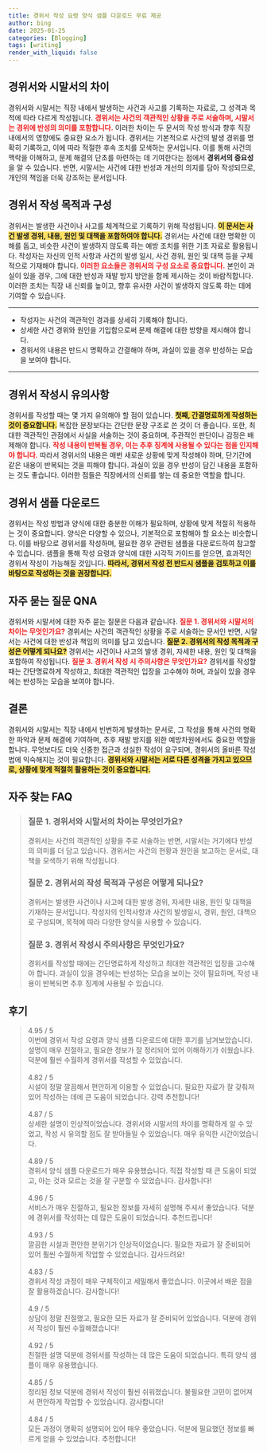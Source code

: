 ```yaml
---
title: 경위서 작성 요령 양식 샘플 다운로드 무료 제공
author: bing
date: 2025-01-25
categories: [Blogging]
tags: [writing]
render_with_liquid: false
---
```



<h2 id='경위서와 시말서의 차이'>경위서와 시말서의 차이</h2>

<p>경위서와 시말서는 직장 내에서 발생하는 사건과 사고를 기록하는 자료로, 그 성격과 목적에 따라 다르게 작성됩니다. <b><span style="color: #ee2323;">경위서는 사건의 객관적인 상황을 주로 서술하며, 시말서는 경위에 반성의 의미를 포함합니다.</span></b> 이러한 차이는 두 문서의 작성 방식과 향후 직장 내에서의 영향에도 중요한 요소가 됩니다. 경위서는 기본적으로 사건의 발생 경위를 명확히 기록하고, 이에 따라 적절한 후속 조치를 모색하는 문서입니다. 이를 통해 사건의 맥락을 이해하고, 문제 해결의 단초를 마련하는 데 기여한다는 점에서 <b>경위서의 중요성</b>을 알 수 있습니다. 반면, 시말서는 사건에 대한 반성과 개선의 의지를 담아 작성되므로, 개인의 책임을 더욱 강조하는 문서입니다.</p>

<h2 id='경위서 작성 목적과 구성'>경위서 작성 목적과 구성</h2>

<p>경위서는 발생한 사건이나 사고를 체계적으로 기록하기 위해 작성됩니다. <b><span style="background-color: #ffe066;">이 문서는 사건 발생 경위, 내용, 원인 및 대책을 포함하여야 합니다.</span></b> 경위서는 사건에 대한 명확한 이해를 돕고, 비슷한 사건이 발생하지 않도록 하는 예방 조치를 위한 기초 자료로 활용됩니다. 작성자는 자신의 인적 사항과 사건의 발생 일시, 사건 경위, 원인 및 대책 등을 구체적으로 기재해야 합니다. <b><span style="color: #ee2323;">이러한 요소들은 경위서의 구성 요소로 중요합니다.</span></b> 본인이 과실이 있을 경우, 그에 대한 반성과 재발 방지 방안을 함께 제시하는 것이 바람직합니다. 이러한 조치는 직장 내 신뢰를 높이고, 향후 유사한 사건이 발생하지 않도록 하는 데에 기여할 수 있습니다.</p>

<hr />

<ul>
    <li>작성자는 사건의 객관적인 경과를 상세히 기록해야 합니다.</li>
    <li>상세한 사건 경위와 원인을 기입함으로써 문제 해결에 대한 방향을 제시해야 합니다.</li>
    <li>경위서의 내용은 반드시 명확하고 간결해야 하며, 과실이 있을 경우 반성하는 모습을 보여야 합니다.</li>
</ul>

<hr />

<h2 id='경위서 작성시 유의사항'>경위서 작성시 유의사항</h2>

<p>경위서를 작성할 때는 몇 가지 유의해야 할 점이 있습니다. <b><span style="background-color: #ffe066;">첫째, 간결명료하게 작성하는 것이 중요합니다.</span></b> 복잡한 문장보다는 간단한 문장 구조로 쓴 것이 더 좋습니다. 또한, 최대한 객관적인 관점에서 사실을 서술하는 것이 중요하며, 주관적인 판단이나 감정은 배제해야 합니다. <b><span style="color: #ee2323;">작성 내용이 반복될 경우, 이는 추후 징계에 사용될 수 있다는 점을 인지해야 합니다.</span></b> 따라서 경위서의 내용은 매번 새로운 상황에 맞게 작성해야 하며, 단기간에 같은 내용이 반복되는 것을 피해야 합니다. 과실이 있을 경우 반성이 담긴 내용을 포함하는 것도 좋습니다. 이러한 점들은 직장에서의 신뢰를 쌓는 데 중요한 역할을 합니다.</p>

<h2 id='경위서 샘플 다운로드'>경위서 샘플 다운로드</h2>

<p>경위서는 작성 방법과 양식에 대한 충분한 이해가 필요하며, 상황에 맞게 적절히 적용하는 것이 중요합니다. 양식은 다양할 수 있으나, 기본적으로 포함해야 할 요소는 비슷합니다. 이를 바탕으로 경위서를 작성하며, 필요한 경우 관련된 샘플을 다운로드하여 참고할 수 있습니다. 샘플을 통해 작성 요령과 양식에 대한 시각적 가이드를 얻으면, 효과적인 경위서 작성이 가능해질 것입니다. <b><span style="background-color: #ffe066;">따라서, 경위서 작성 전 반드시 샘플을 검토하고 이를 바탕으로 작성하는 것을 권장합니다.</span></b></p>

<h2 id='자주 묻는 질문 QNA'>자주 묻는 질문 QNA</h2>

<p>경위서와 시말서에 대한 자주 묻는 질문은 다음과 같습니다. <b><span style="color: #ee2323;">질문 1. 경위서와 시말서의 차이는 무엇인가요?</span></b> 경위서는 사건의 객관적인 상황을 주로 서술하는 문서인 반면, 시말서는 사건에 대한 반성과 책임의 의미를 담고 있습니다. <b><span style="background-color: #ffe066;">질문 2. 경위서의 작성 목적과 구성은 어떻게 되나요?</span></b> 경위서는 사건이나 사고의 발생 경위, 자세한 내용, 원인 및 대책을 포함하여 작성됩니다. <b><span style="color: #ee2323;">질문 3. 경위서 작성 시 주의사항은 무엇인가요?</span></b> 경위서를 작성할 때는 간단명료하게 작성하고, 최대한 객관적인 입장을 고수해야 하며, 과실이 있을 경우에는 반성하는 모습을 보여야 합니다.</p>

<h2 id='결론'>결론</h2>

<p>경위서와 시말서는 직장 내에서 빈번하게 발생하는 문서로, 그 작성을 통해 사건의 명확한 파악과 문제 해결에 기여하며, 추후 재발 방지를 위한 예방차원에서도 중요한 역할을 합니다. 무엇보다도 더욱 신중한 접근과 성실한 작성이 요구되며, 경위서의 올바른 작성법에 익숙해지는 것이 필요합니다. <b><span style="background-color: #ffe066;">경위서와 시말서는 서로 다른 성격을 가지고 있으므로, 상황에 맞게 적절히 활용하는 것이 중요합니다.</span></b></p>


<h2 id='자주_찾는_FAQ'>자주 찾는 FAQ</h2>
<div itemscope="" itemtype="https://schema.org/FAQPage"> 
<blockquote> 
<div itemscope="" itemprop="mainEntity" itemtype="https://schema.org/Question"> 
<h3 itemprop="name">질문 1. 경위서와 시말서의 차이는 무엇인가요?</h3> 
<div itemscope="" itemprop="acceptedAnswer" itemtype="https://schema.org/Answer"> 
<span itemprop="text"> 
<p>경위서는 사건의 객관적인 상황을 주로 서술하는 반면, 시말서는 거기에다 반성의 의미를 더 담고 있습니다. 경위서는 사건의 현황과 원인을 보고하는 문서로, 대책을 모색하기 위해 작성됩니다.</p> 
</span> 
</div> 
</div> 

<div itemscope="" itemprop="mainEntity" itemtype="https://schema.org/Question"> 
<h3 itemprop="name">질문 2. 경위서의 작성 목적과 구성은 어떻게 되나요?</h3> 
<div itemscope="" itemprop="acceptedAnswer" itemtype="https://schema.org/Answer"> 
<span itemprop="text"> 
<p>경위서는 발생한 사건이나 사고에 대한 발생 경위, 자세한 내용, 원인 및 대책을 기재하는 문서입니다. 작성자의 인적사항과 사건의 발생일시, 경위, 원인, 대책으로 구성되며, 목적에 따라 다양한 양식을 사용할 수 있습니다.</p> 
</span> 
</div> 
</div> 

<div itemscope="" itemprop="mainEntity" itemtype="https://schema.org/Question"> 
<h3 itemprop="name">질문 3. 경위서 작성시 주의사항은 무엇인가요?</h3> 
<div itemscope="" itemprop="acceptedAnswer" itemtype="https://schema.org/Answer"> 
<span itemprop="text"> 
<p>경위서를 작성할 때에는 간단명료하게 작성하고 최대한 객관적인 입장을 고수해야 합니다. 과실이 있을 경우에는 반성하는 모습을 보이는 것이 필요하며, 작성 내용이 반복되면 추후 징계에 사용될 수 있습니다.</p> 
</span> 
</div> 
</div> 
</blockquote> 
</div>
<h2 id='후기'>후기</h2>
<div itemscope itemtype="https://schema.org/Product">
  <blockquote>
  <div itemprop="review" itemscope itemtype="https://schema.org/Review">
      <div itemprop="reviewRating" itemscope itemtype="https://schema.org/Rating"> <span itemprop="ratingValue">4.95</span> / <span itemprop="bestRating">5</span> </div>
      <span itemprop="reviewBody">이번에 경위서 작성 요령과 양식 샘플 다운로드에 대한 후기를 남겨보았습니다. 설명이 매우 친절하고, 필요한 정보가 잘 정리되어 있어 이해하기가 쉬웠습니다. 덕분에 훨씬 수월하게 경위서를 작성할 수 있었습니다.</span>
  </div>
  <br>
  <div itemprop="review" itemscope itemtype="https://schema.org/Review">
      <div itemprop="reviewRating" itemscope itemtype="https://schema.org/Rating"> <span itemprop="ratingValue">4.82</span> / <span itemprop="bestRating">5</span> </div>
      <span itemprop="reviewBody">시설이 정말 깔끔해서 편안하게 이용할 수 있었습니다. 필요한 자료가 잘 갖춰져 있어 작성하는 데에 큰 도움이 되었습니다. 강력 추천합니다!</span>
  </div>
  <br>
  <div itemprop="review" itemscope itemtype="https://schema.org/Review">
      <div itemprop="reviewRating" itemscope itemtype="https://schema.org/Rating"> <span itemprop="ratingValue">4.87</span> / <span itemprop="bestRating">5</span> </div>
      <span itemprop="reviewBody">상세한 설명이 인상적이었습니다. 경위서와 시말서의 차이를 명확하게 알 수 있었고, 작성 시 유의할 점도 잘 받아들일 수 있었습니다. 매우 유익한 시간이었습니다.</span>
  </div>
  <br>
  <div itemprop="review" itemscope itemtype="https://schema.org/Review">
      <div itemprop="reviewRating" itemscope itemtype="https://schema.org/Rating"> <span itemprop="ratingValue">4.89</span> / <span itemprop="bestRating">5</span> </div>
      <span itemprop="reviewBody">경위서 양식 샘플 다운로드가 매우 유용했습니다. 직접 작성할 때 큰 도움이 되었고, 아는 것과 모르는 것을 잘 구분할 수 있었습니다. 감사합니다!</span>
  </div>
  <br>
  <div itemprop="review" itemscope itemtype="https://schema.org/Review">
      <div itemprop="reviewRating" itemscope itemtype="https://schema.org/Rating"> <span itemprop="ratingValue">4.96</span> / <span itemprop="bestRating">5</span> </div>
      <span itemprop="reviewBody">서비스가 매우 친절하고, 필요한 정보를 자세히 설명해 주셔서 좋았습니다. 덕분에 경위서를 작성하는 데 많은 도움이 되었습니다. 추천드립니다!</span>
  </div>
  <br>
  <div itemprop="review" itemscope itemtype="https://schema.org/Review">
      <div itemprop="reviewRating" itemscope itemtype="https://schema.org/Rating"> <span itemprop="ratingValue">4.93</span> / <span itemprop="bestRating">5</span> </div>
      <span itemprop="reviewBody">깔끔한 시설과 편안한 분위기가 인상적이었습니다. 필요한 자료가 잘 준비되어 있어 훨씬 수월하게 작업할 수 있었습니다. 감사드려요!</span>
  </div>
  <br>
  <div itemprop="review" itemscope itemtype="https://schema.org/Review">
      <div itemprop="reviewRating" itemscope itemtype="https://schema.org/Rating"> <span itemprop="ratingValue">4.83</span> / <span itemprop="bestRating">5</span> </div>
      <span itemprop="reviewBody">경위서 작성 과정이 매우 구체적이고 세밀해서 좋았습니다. 이곳에서 배운 점을 잘 활용하겠습니다. 감사합니다!</span>
  </div>
  <br>
  <div itemprop="review" itemscope itemtype="https://schema.org/Review">
      <div itemprop="reviewRating" itemscope itemtype="https://schema.org/Rating"> <span itemprop="ratingValue">4.9</span> / <span itemprop="bestRating">5</span> </div>
      <span itemprop="reviewBody">상담이 정말 친절했고, 필요한 모든 자료가 잘 준비되어 있었습니다. 덕분에 경위서 작성이 훨씬 수월해졌습니다!</span>
  </div>
  <br>
  <div itemprop="review" itemscope itemtype="https://schema.org/Review">
      <div itemprop="reviewRating" itemscope itemtype="https://schema.org/Rating"> <span itemprop="ratingValue">4.92</span> / <span itemprop="bestRating">5</span> </div>
      <span itemprop="reviewBody">친절한 설명 덕분에 경위서를 작성하는 데 많은 도움이 되었습니다. 특히 양식 샘플이 매우 유용했습니다.</span>
  </div>
  <br>
  <div itemprop="review" itemscope itemtype="https://schema.org/Review">
      <div itemprop="reviewRating" itemscope itemtype="https://schema.org/Rating"> <span itemprop="ratingValue">4.85</span> / <span itemprop="bestRating">5</span> </div>
      <span itemprop="reviewBody">정리된 정보 덕분에 경위서 작성이 훨씬 쉬워졌습니다. 불필요한 고민이 없어져서 편안하게 작업할 수 있었습니다. 감사합니다!</span>
  </div>
  <br>
  <div itemprop="review" itemscope itemtype="https://schema.org/Review">
      <div itemprop="reviewRating" itemscope itemtype="https://schema.org/Rating"> <span itemprop="ratingValue">4.84</span> / <span itemprop="bestRating">5</span> </div>
      <span itemprop="reviewBody">모든 과정이 명확히 설명되어 있어 매우 좋았습니다. 덕분에 필요했던 정보를 빠르게 얻을 수 있었습니다. 추천합니다!</span>
  </div>
  </blockquote>
</div>
